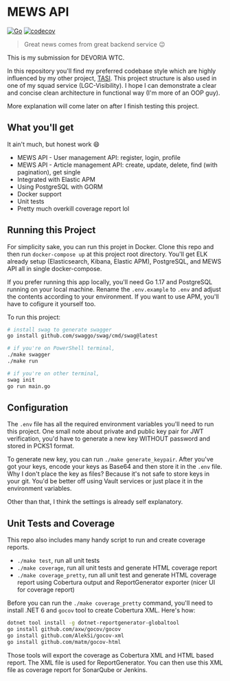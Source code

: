 # MEWS API

[![Go](https://github.com/fahminlb33/devoria1-wtc-backend/actions/workflows/go.yml/badge.svg)](https://github.com/fahminlb33/devoria1-wtc-backend/actions/workflows/go.yml)
[![codecov](https://codecov.io/gh/fahminlb33/devoria1-wtc-backend/branch/master/graph/badge.svg?token=hRNbJKqQgM)](https://codecov.io/gh/fahminlb33/devoria1-wtc-backend)

> Great news comes from great backend service :wink:

This is my submission for DEVORIA WTC.

In this repository you'll find my preferred codebase style which are highly influenced by my other project, [TASI](https://github.com/fahminlb33/tasi-backend). This project structure is also used in one of my squad service (LGC-Visibility). I hope I can demonstrate a clear and concise clean architecture in functional way (I'm more of an OOP guy).

More explanation will come later on after I finish testing this project.

## What you'll get

It ain't much, but honest work :smile:

- MEWS API - User management API: register, login, profile
- MEWS API - Article management API: create, update, delete, find (with pagination), get single
- Integrated with Elastic APM
- Using PostgreSQL with GORM
- Docker support
- Unit tests
- Pretty much overkill coverage report lol

## Running this Project

For simplicity sake, you can run this projet in Docker. Clone this repo and then run `docker-compose up` at this project root directory. You'll get ELK already setup (Elasticsearch, Kibana, Elastic APM), PostgreSQL, and MEWS API all in single docker-compose.

If you prefer running this app locally, you'll need Go 1.17 and PostgreSQL running on your local machine. Rename the `.env.example` to `.env` and adjust the contents according to your environment. If you want to use APM, you'll have to cofigure it yourself too.

To run this project:

``` bash
# install swag to generate swagger
go install github.com/swaggo/swag/cmd/swag@latest

# if you're on PowerShell terminal,
./make swagger
./make run

# if you're on other terminal,
swag init
go run main.go
```

## Configuration

The `.env` file has all the required environment variables you'll need to run this project. One small note about private and public key pair for JWT verification, you'd have to generate a new key WITHOUT password and stored in PCKS1 format.

To generate new key, you can run `./make generate_keypair`. After you've got your keys, encode your keys as Base64 and then store it in the `.env` file. Why I don't place the key as files? Because it's not safe to store keys in your git. You'd be better off using Vault services or just place it in the environment variables.

Other than that, I think the settings is already self explanatory.

## Unit Tests and Coverage

This repo also includes many handy script to run and create coverage reports.

- `./make test`, run all unit tests
- `./make coverage`, run all unit tests and generate HTML coverage report
- `./make coverage_pretty`, run all unit test and generate HTML coverage report using Cobertura output and ReportGenerator exporter (nicer UI for coverage report)

Before you can run the `./make coverage_pretty` command, you'll need to install .NET 6 and `gocov` tool to create Cobertura XML. Here's how:

```bash
dotnet tool install -g dotnet-reportgenerator-globaltool
go install github.com/axw/gocov/gocov
go install github.com/AlekSi/gocov-xml
go install github.com/matm/gocov-html
```

Those tools will export the coverage as Cobertura XML and HTML based report. The XML file is used for ReportGenerator. You can then use this XML file as coverage report for SonarQube or Jenkins.
